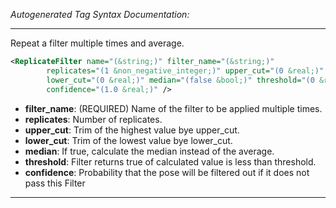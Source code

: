 _Autogenerated Tag Syntax Documentation:_

---
Repeat a filter multiple times and average.

```xml
<ReplicateFilter name="(&string;)" filter_name="(&string;)"
        replicates="(1 &non_negative_integer;)" upper_cut="(0 &real;)"
        lower_cut="(0 &real;)" median="(false &bool;)" threshold="(0 &real;)"
        confidence="(1.0 &real;)" />
```

-   **filter_name**: (REQUIRED) Name of the filter to be applied multiple times.
-   **replicates**: Number of replicates.
-   **upper_cut**: Trim of the highest value bye upper_cut.
-   **lower_cut**: Trim of the lowest value bye lower_cut.
-   **median**: If true, calculate the median instead of the average.
-   **threshold**: Filter returns true of calculated value is less than threshold.
-   **confidence**: Probability that the pose will be filtered out if it does not pass this Filter

---
